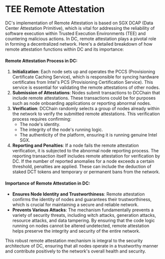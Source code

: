 # TEE Remote Attestation

DC's implementation of Remote Attestation is based on SGX DCAP (Data Center Attestation Primitive), which is vital for addressing the reliability of software execution within Trusted Execution Environments (TEE) and countering malicious actions. In DC, remote attestation plays a pivotal role in forming a decentralized network. Here's a detailed breakdown of how remote attestation functions within DC and its importance:

#### Remote Attestation Process in DC:

1. **Initialization**: Each node sets up and operates the PCCS (Provisioning Certificate Caching Service), which is responsible for syncing hardware certificates from Intel's PCS (Provisioning Certification Service). This service is essential for validating the remote attestations of other nodes.
2. **Submission of Attestations**: Nodes submit transactions to DCChain that include remote attestations. These transactions could be for purposes such as node onboarding applications or reporting abnormal nodes.
3. **Verification**: DCChain randomly selects a group of nodes already within the network to verify the submitted remote attestations. This verification process requires confirming:
   * The node's identity.
   * The integrity of the node's running logic.
   * The authenticity of the platform, ensuring it is running genuine Intel SGX.
4. **Reporting and Penalties**: If a node fails the remote attestation verification, it is subjected to the abnormal node reporting process. The reporting transaction itself includes remote attestation for verification by DC. If the number of reported anomalies for a node exceeds a certain threshold, penalties are applied. These can include the deduction of staked DCT tokens and temporary or permanent bans from the network.

#### Importance of Remote Attestation in DC:

* **Ensures Node Identity and Trustworthiness**: Remote attestation confirms the identity of nodes and guarantees their trustworthiness, which is crucial for maintaining a secure and reliable network.
* **Prevents Various Attacks**: The mechanism fundamentally prevents a variety of security threats, including witch attacks, generation attacks, resource attacks, and data tampering. By ensuring that the code logic running on nodes cannot be altered undetected, remote attestation helps preserve the integrity and security of the entire network.

This robust remote attestation mechanism is integral to the security architecture of DC, ensuring that all nodes operate in a trustworthy manner and contribute positively to the network's overall health and security.
